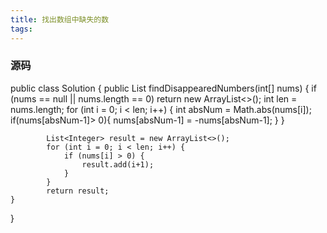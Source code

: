 ```yaml
---
title: 找出数组中缺失的数
tags:
---
```




### 源码

public class Solution {
    public List<Integer> findDisappearedNumbers(int[] nums) {
         if (nums == null || nums.length == 0) return new ArrayList<>();
            int len = nums.length;
            for (int i = 0; i < len; i++) {
               int absNum = Math.abs(nums[i]);
               if(nums[absNum-1]> 0){
                   nums[absNum-1] = -nums[absNum-1];
               }
            }

            List<Integer> result = new ArrayList<>();
            for (int i = 0; i < len; i++) {
                if (nums[i] > 0) {
                    result.add(i+1);
                }
            }
            return result;
    }
}
